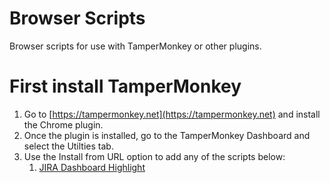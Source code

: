 # Browser Scripts
Browser scripts for use with TamperMonkey or other plugins.

# First install TamperMonkey

1. Go to [https://tampermonkey.net](https://tampermonkey.net) and install the Chrome plugin.
1. Once the plugin is installed, go to the TamperMonkey Dashboard and select the Utilties tab.
1. Use the Install from URL option to add any of the scripts below:
   1. [JIRA Dashboard Highlight](https://github.com/saaratstaples/browserscripts/blob/master/scripts/JiraDashHighlight.zip?raw=true)

